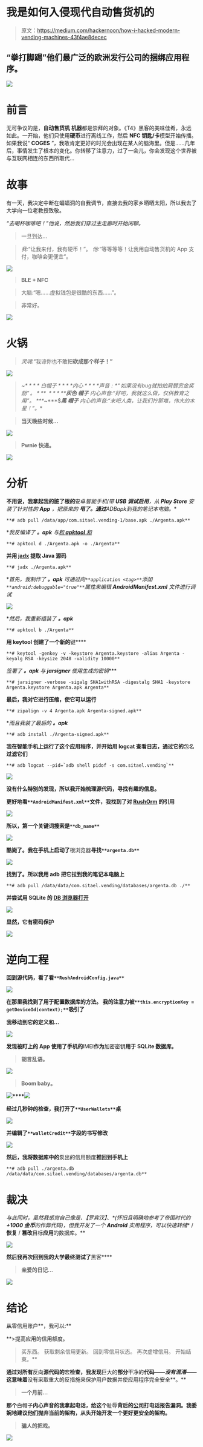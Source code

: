 # 我是如何入侵现代自动售货机的

> 原文：<https://medium.com/hackernoon/how-i-hacked-modern-vending-machines-43f4ae8decec>

## “拳打脚踢”他们最广泛的欧洲发行公司的捆绑应用程序。

![](img/81f431de31e8537f87ef607524ab48a5.png)

# 前言

无可争议的是，**自动售货机** **机器**都是崇拜的对象。《T4》黑客的美味佳肴，永远如此。一开始，他们只使用**硬币**进行离线工作，然后 **NFC 钥匙/卡**模型开始传播。如果我说“ **COGES** ”，我敢肯定更好的时光会出现在某人的脑海里。但是……几年后，事情发生了根本的变化。你转移了注意力，过了一会儿，你会发现这个世界被与互联网相连的东西所取代…

# **故事**

有一天，我决定中断在蝙蝠洞的自我调节，直接去我的家乡晒晒太阳，所以我去了大学向一位老教授致敬。

*“去喝杯咖啡吧！”他说，然后我们穿过主走廊时开始闲聊。*

> 一旦到达…

> *我:*“让我来付，我有硬币！”。
> *他:*“等等等等！让我用自动售货机的 App 支付，咖啡会更便宜”。

![](img/1a6feeaea353a8910798a8c9b1bf346c.png)

> **BLE + NFC**

> 大脑:“嗯……虚拟钱包是很酷的东西……”。

> 非常好。

![](img/e3f9112b95387153d4d7c2c88c01a327.png)

# 火锅

> *灵魂:*“我谅你也不敢把**砍成那个样子！”**

![](img/1f13f8274ea27fa18ebf3fa7ca857149.png)

> *~$* ***白帽子*** *内心****声音:*“如果没有 bug 就拍拍肩膀赏金奖励”。
> ***~****$****灰色*** ***帽子*** *内心声音:*“好吧，我就这么做，仅供教育之用”。
> ***~****$****黑*** ***帽子*** *内心的声音:*“来吧人类，让我们拧那堆，伟大的木星！”。**

> **当天晚些时候…**

**![](img/9a0e1c2e3c4585be8976ad329abcfac9.png)**

> **Pwnie 快递。**

**![](img/d109873544ccb7ae35da6b7b7a1c9a92.png)**

# **分析**

**不用说，我拿起我的脏了根的**安卓**智能手机(带 **USB 调试启用**，从 **Play Store** 安装了针对性的 **App** ，把原来的 ***甩了。通过**ADB**apk**到我的笔记本电脑。**

```
**# adb pull /data/app/com.sitael.vending-1/base.apk ./Argenta.apk**
```

**我反编译了 ***。apk** 与[和 **apktool** 和](https://ibotpeaches.github.io/Apktool/)**

```
**# apktool d ./Argenta.apk -o ./Argenta**
```

**并用 [**jadx**](https://github.com/skylot/jadx) 提取 **Java** 源码**

```
**# jadx ./Argenta.apk** 
```

**首先，我制作了 ***。apk** 可通过向`**application <tag>**`添加`**android:debuggable="true"**`属性来编辑 **AndroidManifest.xml** 文件进行调试**

**![](img/a4caeabe2ed0ce12efebc58aa2a7d151.png)**

**然后，我重新组装了 ***。apk****

```
**# apktool b ./Argenta**
```

**用 **keytool** 创建了一个新的**键****

```
**# keytool -genkey -v -keystore Argenta.keystore -alias Argenta -keyalg RSA -keysize 2048 -validity 10000**
```

**签署了 ***。apk** 与 **jarsigner** 使用生成的**密钥****

```
**# jarsigner -verbose -sigalg SHA1withRSA -digestalg SHA1 -keystore Argenta.keystore Argenta.apk Argenta**
```

**最后，我对它进行压缩，使它可以运行**

```
**# zipalign -v 4 Argenta.apk Argenta-signed.apk**
```

**而且我装了最后的 ***。apk****

```
**# adb install ./Argenta-signed.apk**
```

**我在智能手机上运行了这个应用程序，并开始用 **logcat** 查看日志，通过它的**包名**过滤它们**

```
**# adb logcat --pid=`adb shell pidof -s com.sitael.vending`**
```

**![](img/a09c1e6f2f20f62b9572222b86bd4db7.png)**

**没有什么特别的发现，所以我开始梳理源代码，寻找有趣的信息。**

**更好地看`**AndroidManifest.xml**`文件，我找到了对 [**RushOrm**](http://www.rushorm.co.uk/) 的引用**

**![](img/97a52957aef1034ec7411dd1dc56c3a0.png)**

**所以，第一个关键词搜索是`**db_name**`**

**![](img/27c99fab2b35f0879f201b81530db4d7.png)**

**酷毙了。我在手机上启动了**根浏览器**寻找`**argenta.db**`**

**![](img/1d7ac13ffca49c418e576764d1393ade.png)**

**找到了。所以我用 **adb** 把它拉到我的笔记本电脑上**

```
**# adb pull /data/data/com.sitael.vending/databases/argenta.db ./**
```

**并尝试用 SQLite 的 [**DB 浏览器打开**](https://sqlitebrowser.org/)**

**![](img/2c2714fa1b70214f4e86e8031c50dfdf.png)**

**显然，它有密码保护**

**![](img/dc9570d02dd129724f970d7f658bc46a.png)**

# **逆向工程**

**回到源代码，看了看`**RushAndroidConfig.java**`**

**![](img/13b6b07f2f8b14be9f5e5e91ccfc1d1e.png)**

**在那里我找到了用于配置数据库的方法。
我的注意力被`**this.encryptionKey = getDeviceId(context);**`吸引了**

**我移动到它的定义和…**

**![](img/47d067dd0fceee170e8539d9971ac939.png)**

**发现被盯上的 **App** 使用了手机的**IMEI**作为**加密密钥**用于 **SQLite** **数据库**。**

> **胡言乱语。**

**![](img/4776dd9c5ea3cf55e163e8d94a186ec2.png)**

> **Boom baby。**

**![](img/941714a2ff0ce63ea417fad9ab0bdf12.png)****![](img/a18311d991d814bc814c904564d475fa.png)**

**经过几秒钟的检查，我打开了`**UserWallets**`桌**

**![](img/ebc8cb15316f239999c94b6985dd04cb.png)**

**并编辑了`**walletCredit**`字段的书写修改**

**![](img/c22f32b85e3ccb739cce002e706074c4.png)**

**然后，我将数据库中的**泵出的信用额度**推回到手机上**

```
**# adb pull ./argenta.db /data/data/com.sitael.vending/databases/argenta.db**
```

# **裁决**

**与此同时，虽然我感觉自己像是*、【罗宾汉】、*(怀旧且明确地参考了**帝国时代**的 **+1000 金币**的作弊代码)，但我开发了一个 **Android** 实用程序，可以快速**转储** / **恢复** / **篡改**目标**应用**的数据库。**

**![](img/9eb329bcd0e42b6e5144db677ff39586.png)**

**然后我再次回到我的大学最终测试了**黑客****

> **亲爱的日记…**

**![](img/91dec7a898e0cf94669b0557ebf39a62.png)**

# **结论**

**从**零信用账户**，我可以:**

**>提高应用的信用额度。
>买东西。
>获取剩余信用更新。
>回到零信用状态。
>再次虚增信用。
>开始结束。**

**通过对所有**反向**源代码的**宏**检查，我发现**巨大的**部分**干净的**代码——***没有混淆***——这意味着**没有采取重大的反措施来保护用户数据并使应用程序完全安全**。**

> **一个月前…**

**那个**白帽子**内心声音的我拿起电话，给这个**耻辱**背后的[公司](http://www.sitael.com/internet-of-things/vending-machines/)打电话报告漏洞。我委婉地建议他们抛弃当前的架构，从头开始开发一个更好更安全的架构。**

> **骗人的把戏。**

**![](img/993485880953425e373a0bc3fb9a2dfa.png)**
